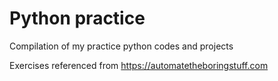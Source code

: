 # Python practice
Compilation of my practice python codes and projects

Exercises referenced from https://automatetheboringstuff.com
